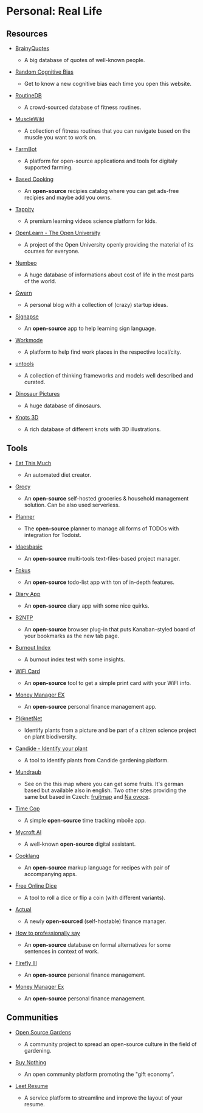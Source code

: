 # Personal: Real Life

## Resources

* [BrainyQuotes](https://www.brainyquote.com)
  
   * A big database of quotes of well-known people. 

* [Random Cognitive Bias](https://benwiederhake.github.io/randombias)
  
   * Get to know a new cognitive bias each time you open this website.

* [RoutineDB](https://www.routinedb.com)
  
   * A crowd-sourced database of fitness routines.

* [MuscleWiki](https://musclewiki.com)
  
   * A collection of fitness routines that you can navigate based on the muscle you want to work on.

* [FarmBot](https://farm.bot)
  
   * A platform for open-source applications and tools for digitaly supported farming.

* [Based Cooking](https://based.cooking)
  
   - An **open-source** recipies catalog where you can get ads-free recipies and maybe add you owns.

* [Tappity](https://www.tappityapp.com)
  
   * A premium learning videos science platform for kids.

* [OpenLearn - The Open University](https://www.open.edu/openlearn)
  
   * A project of the Open University openly providing the material of its courses for everyone.

* [Numbeo](https://www.numbeo.com)
  
   * A huge database of informations about cost of life in the most parts of the world.

* [Gwern](https://www.gwern.net/Startup-ideas)
  
   * A personal blog with a collection of (crazy) startup ideas.

* [Signapse](https://github.com/albanjoseph/Signapse)
  
   * An **open-source** app to help learning sign language.

* [Workmode](https://workmode.co)
  
   * A platform to help find work places in the respective local/city.

* [untools](https://untools.co)
  
   * A collection of thinking frameworks and models well described and curated.

* [Dinosaur Pictures](https://dinosaurpictures.org)
  
   * A huge database of dinosaurs.

* [Knots 3D](https://knots3d.com)
  
   * A rich database of different knots with 3D illustrations.

## Tools

- [Eat This Much](https://www.eatthismuch.com)
  
   - An automated diet creator.

- [Grocy](https://grocy.info)
  
   - An **open-source** self-hosted groceries & household management solution. Can be also used serverless.

- [Planner](https://github.com/alainm23/planner)
  
   - The **open-source** planner to manage all forms of TODOs with integration for Todoist.

- [Idaesbasic](https://github.com/BenHerbst/idaesbasic/)
  
   - An **open-source** multi-tools text-files-based project manager.

- [Fokus](https://fokus-website.netlify.app)
  
   - An **open-source** todo-list app with ton of in-depth features.

- [Diary App](https://github.com/theArjun/diary-app)
  
   - An **open-source** diary app with some nice quirks.

- [B2NTP](https://github.com/d3ward/b2ntp)
  
   - An **open-source** browser plug-in that puts Kanaban-styled board of your bookmarks as the new tab page.

- [Burnout Index](https://burnoutindex.yerbo.co)
  
   - A burnout index test with some insights.

- [WiFi Card](https://wificard.io)
  
   - An **open-source** tool to get a simple print card with your WiFI info.

- [Money Manager EX](https://www.moneymanagerex.org)
  
   - An **open-source** personal finance management app.

- [Pl@netNet](https://plantnet.org/en)
  
   - Identify plants from a picture and be part of a citizen science project on plant biodiversity.

- [Candide - Identify your plant](https://candidegardening.com/GB/identify-plants)
  
   - A tool to identify plants from Candide gardening platform.

- [Mundraub](https://mundraub.org)
  
   - See on the this map where you can get some fruits. It's german based but available also in english. Two other sites providing the same but based in Czech: [fruitmap](https://www.fruitmap.org) and [Na ovoce](https://www.na-ovoce.cz).

- [Time Cop](https://github.com/hamaluik/timecop)
  
   - A simple **open-source** time tracking mboile app.

- [Mycroft AI](https://mycroft.ai)
  
   - A well-known **open-source** digital assistant.

- [Cooklang](https://github.com/cooklang)
  
   - An **open-source** markup language for recipes with pair of accompanying apps.

- [Free Online Dice](https://freeonlinedice.com)
  
   - A tool to roll a dice or flip a coin (with different variants).

- [Actual](https://github.com/actualbudget)
  
   - A newly **open-sourced** (self-hostable) finance manager.

- [How to professionally say](https://github.com/AkashRajpurohit/howtoprofessionallysay)
  
   - An **open-source** database on formal alternatives for some sentences in context of work.

- [Firefly III](https://www.firefly-iii.org)
  
   - An **open-source** personal finance management.

- [Money Manager Ex](https://github.com/moneymanagerex/moneymanagerex)
  
   - An **open-source** personal finance management.

## Communities

- [Open Source Gardens](https://opensourcegardens.info)
  
   - A community project to spread an open-source culture in the field of gardening.

- [Buy Nothing](https://buynothingproject.org)
  
   - An open community platform promoting the "gift economy".

- [Leet Resume](https://www.leetresumes.com)
  
   - A service platform to streamline and improve the layout of your resume.
